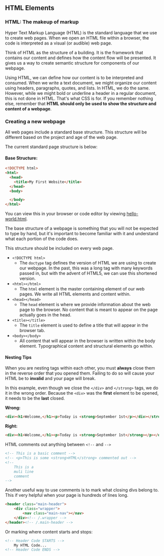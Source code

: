 ## HTML Elements

### HTML: The makeup of markup

Hyper Text Markup Language (HTML) is the standard language that we use to create web pages. When we open an HTML file within a browser, the code is interpreted as a visual (or audible) web page.

Think of HTML as the structure of a building. It is the framework that contains our content and defines how the content flow will be presented. It gives us a way to create semantic structure for components of our webpage.

Using HTML, we can define how our content is to be interpreted and consumed. When we write a text document, we might organize our content using headers, paragraphs, quotes, and lists. In HTML, we do the same. However, while we might bold or underline a header in a regular document, this is not done in HTML. That's what CSS is for. If you remember nothing else, remember that **HTML should only be used to show the structure and content of a webpage**. 

### Creating a new webpage

All web pages include a standard base structure. This structure will be different based on the project and age of the web page.

The current standard page structure is below:

#### Base Structure:

```html
<!DOCTYPE html>
<html>
  <head>
	<title>My First Website</title>
  </head>
  <body>

  </body>
</html>
```

You can view this in your browser or code editor by viewing <a href="https://hychalknotes.s3.amazonaws.com/hello-world.html" class="exercise" download>hello-world.html</a>.

The base structure of a webpage is something that you will not be expected to type by hand, but it's important to become familiar with it and understand what each portion of the code does.

This structure should be included on every web page.

* `<!DOCTYPE html>`
	* The `doctype` tag defines the version of HTML we are using to create our webpage. In the past, this was a long tag with many keywords passed in, but with the advent of HTML5, we can use this shortened version.
* `<html></html>`
	* The `html` element is the master containing element of our web pages. We write all HTML elements and content within.
* `<head></head>`
	* The `head` element is where we provide information about the web page to the browser. No content that is meant to appear on the page actually goes in the head.
* `<title></title>`
	* The `title` element is used to define a title that will appear in the browser tab.
* `<body></body>`
	* All content that will appear in the browser is written within the body element. Typographical content and structural elements go within.

#### Nesting Tips
When you are nesting tags within each other, you must __always__ close them in the reverse order that you opened them. Failing to do so will cause your HTML be to __invalid__ and your page will break.

In this example, even though we close the `</div>` and `</strong>` tags, we do it in the wrong order. Because the `<div>` was the __first__ element to be opened, it needs to be the __last__ closed.

**Wrong:**
```html
<div><h1>Welcome,</h1><p>Today is <strong>September 1st</p></div></strong>
```

**Right:**
```html
<div><h1>Welcome,</h1><p>Today is <strong>September 1st</strong></p></div>
```
HTML comments out anything between `<!--` and `-->`

```html
<!-- This is a basic comment -->
<!-- <p>This is some <strong>HTML</strong> commented out -->
<!--
	This is a
	muli line
	comment
-->
```
Another useful way to use comments is to mark what closing divs belong to. This if very helpful when your page is hundreds of lines long.

```html
<header class="main-header">
	<div class="wrapper">
		<nav class="main-nav"></nav>
	</div><!-- /.wrapper -->
</header><!-- /.main-header -->

```

Or marking where content starts and stops:

```html
<!-- Header Code STARTS -->
	My HTML Code...
<!-- Header Code ENDS -->
```
